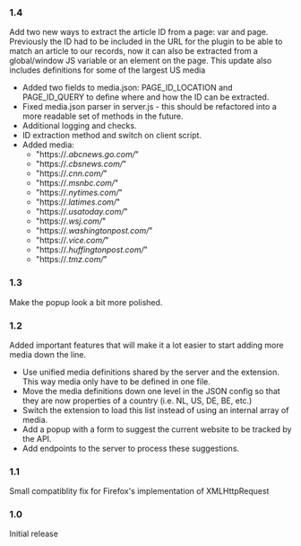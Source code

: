 ### 1.4
Add two new ways to extract the article ID from a page: var and page. 
Previously the ID had to be included in the URL for the plugin to be able to match an article to our records, now it can also be extracted from a global/window JS variable or an element on the page.
This update also includes definitions for some of the largest US media

- Added two fields to media.json: PAGE_ID_LOCATION and PAGE_ID_QUERY to define where and how the ID can be extracted.
- Fixed media.json parser in server.js - this should be refactored into a more readable set of methods in the future.
- Additional logging and checks.
- ID extraction method and switch on client script.
- Added media:
  - "https://*.abcnews.go.com/*"
  - "https://*.cbsnews.com/*"
  - "https://*.cnn.com/*"
  - "https://*.msnbc.com/*"
  - "https://*.nytimes.com/*"
  - "https://*.latimes.com/*"
  - "https://*.usatoday.com/*"
  - "https://*.wsj.com/*"
  - "https://*.washingtonpost.com/*"
  - "https://*.vice.com/*"
  - "https://*.huffingtonpost.com/*"
  - "https://*.tmz.com/*"

### 1.3
Make the popup look a bit more polished.

### 1.2
Added important features that will make it a lot easier to start adding more media down the line.

- Use unified media definitions shared by the server and the extension. This way media only have to be defined in one file.
- Move the media definitions down one level in the JSON config so that they are now properties of a country (i.e. NL, US, DE, BE, etc.)
- Switch the extension to load this list instead of using an internal array of media.
- Add a popup with a form to suggest the current website to be tracked by the API.
- Add endpoints to the server to process these suggestions.

### 1.1
Small compatiblity fix for Firefox's implementation of XMLHttpRequest

### 1.0
Initial release